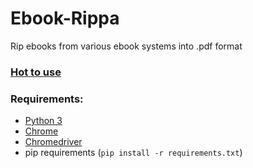 # Ebook-Rippa
Rip ebooks from various ebook systems into .pdf format

### [Hot to use](https://www.youtube.com/watch?v=d3OPuL_HYgY)

### Requirements:
- [Python 3](https://www.python.org/downloads/)
- [Chrome](https://www.google.com/intl/en_us/chrome/)
- [Chromedriver](https://chromedriver.chromium.org/downloads)
- pip requirements (`pip install -r requirements.txt`)
